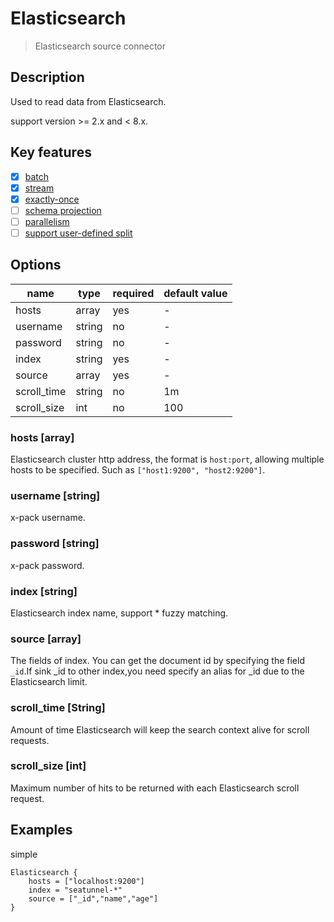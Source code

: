 # Elasticsearch

> Elasticsearch source connector

## Description

Used to read data from Elasticsearch.

support version >= 2.x and < 8.x.

## Key features

- [x] [batch](../../concept/connector-v2-features.md)
- [x] [stream](../../concept/connector-v2-features.md)
- [x] [exactly-once](../../concept/connector-v2-features.md)
- [ ] [schema projection](../../concept/connector-v2-features.md)
- [ ] [parallelism](../../concept/connector-v2-features.md)
- [ ] [support user-defined split](../../concept/connector-v2-features.md)

## Options

| name        | type   | required | default value | 
|-------------|--------| -------- |---------------|
| hosts       | array  | yes      | -             |
| username    | string | no       | -             |
| password    | string | no       | -             |
| index       | string | yes      | -             |
| source      | array  | yes      | -             |
| scroll_time | string | no       | 1m            |
| scroll_size | int    | no       | 100           |



### hosts [array]
Elasticsearch cluster http address, the format is `host:port`, allowing multiple hosts to be specified. Such as `["host1:9200", "host2:9200"]`.

### username [string]
x-pack username.

### password [string]
x-pack password.

### index [string]
Elasticsearch index name, support * fuzzy matching.

### source [array]
The fields of index.
You can get the document id by specifying the field `_id`.If sink _id to other index,you need specify an alias for _id due to the Elasticsearch limit.

### scroll_time [String]
Amount of time Elasticsearch will keep the search context alive for scroll requests.

### scroll_size [int]
Maximum number of hits to be returned with each Elasticsearch scroll request.

## Examples
simple
```hocon
Elasticsearch {
    hosts = ["localhost:9200"]
    index = "seatunnel-*"
    source = ["_id","name","age"]
}
```
